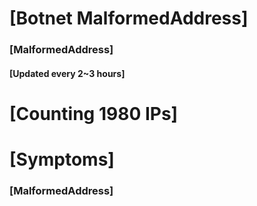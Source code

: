 # [Botnet MalformedAddress]
### [MalformedAddress]
#### [Updated every 2~3 hours]

# [Counting 1980 IPs]

# [Symptoms] 
###   [MalformedAddress]
